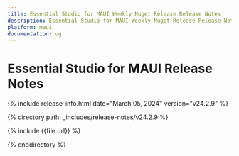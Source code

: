 ```yaml
---
title: Essential Studio for MAUI Weekly Nuget Release Release Notes  
description: Essential Studio for MAUI Weekly Nuget Release Release Notes  
platform: maui
documentation: ug
---
```


# Essential Studio for MAUI  Release Notes  

{% include release-info.html date="March 05, 2024"  version="v24.2.9" %} 

{% directory path: _includes/release-notes/v24.2.9 %}

{% include {{file.url}} %}

{% enddirectory %}